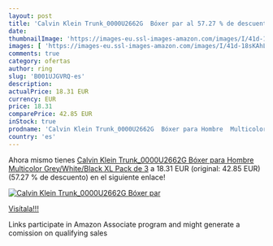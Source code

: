 ```yaml
---
layout: post
title: 'Calvin Klein Trunk_0000U2662G  Bóxer par al 57.27 % de descuento'
date: 
thumbnailImage: 'https://images-eu.ssl-images-amazon.com/images/I/41d-18sKAhL._SL200_.jpg'
images: [ 'https://images-eu.ssl-images-amazon.com/images/I/41d-18sKAhL._SL200_.jpg' ]
comments: true
category: ofertas
author: ring
slug: 'B001UJGVRQ-es'
description:
actualPrice: 18.31 EUR
currency: EUR
price: 18.31
comparePrice: 42.85 EUR
inStock: true
prodname: 'Calvin Klein Trunk_0000U2662G  Bóxer para Hombre  Multicolor  Grey/White/Black   XL  Pack de 3'
country: 'es'
---
```


Ahora mismo tienes [Calvin Klein Trunk_0000U2662G  Bóxer para Hombre  Multicolor  Grey/White/Black   XL  Pack de 3](https://www.amazon.es/dp/B001UJGVRQ/?tag=tolees-21) a 18.31 EUR (original: 42.85 EUR) (57.27 %  de descuento) en el siguiente enlace!

[![Calvin Klein Trunk_0000U2662G  Bóxer par](https://images-eu.ssl-images-amazon.com/images/I/41d-18sKAhL._SL200_.jpg)](https://www.amazon.es/dp/B001UJGVRQ/?tag=tolees-21)

[Visítala!!!](https://www.amazon.es/dp/B001UJGVRQ/?tag=tolees-21)

Links participate in Amazon Associate program and might generate a comission on qualifying sales
